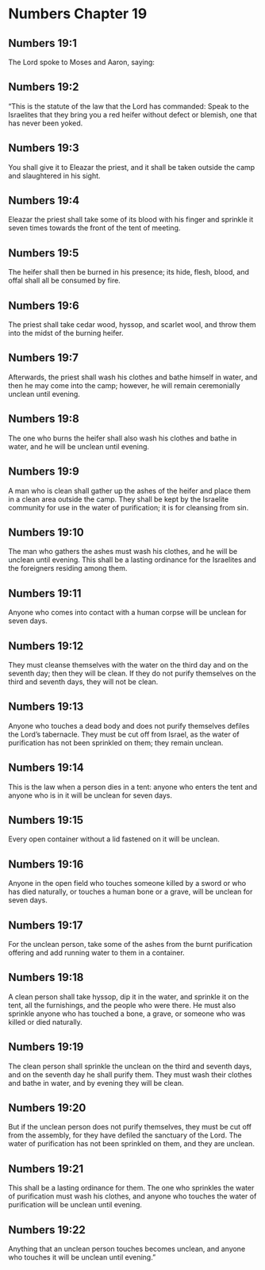 # Numbers Chapter 19

## Numbers 19:1
The Lord spoke to Moses and Aaron, saying:

## Numbers 19:2
“This is the statute of the law that the Lord has commanded: Speak to the Israelites that they bring you a red heifer without defect or blemish, one that has never been yoked.

## Numbers 19:3
You shall give it to Eleazar the priest, and it shall be taken outside the camp and slaughtered in his sight.

## Numbers 19:4
Eleazar the priest shall take some of its blood with his finger and sprinkle it seven times towards the front of the tent of meeting.

## Numbers 19:5
The heifer shall then be burned in his presence; its hide, flesh, blood, and offal shall all be consumed by fire.

## Numbers 19:6
The priest shall take cedar wood, hyssop, and scarlet wool, and throw them into the midst of the burning heifer.

## Numbers 19:7
Afterwards, the priest shall wash his clothes and bathe himself in water, and then he may come into the camp; however, he will remain ceremonially unclean until evening.

## Numbers 19:8
The one who burns the heifer shall also wash his clothes and bathe in water, and he will be unclean until evening.

## Numbers 19:9
A man who is clean shall gather up the ashes of the heifer and place them in a clean area outside the camp. They shall be kept by the Israelite community for use in the water of purification; it is for cleansing from sin.

## Numbers 19:10
The man who gathers the ashes must wash his clothes, and he will be unclean until evening. This shall be a lasting ordinance for the Israelites and the foreigners residing among them.

## Numbers 19:11
Anyone who comes into contact with a human corpse will be unclean for seven days.

## Numbers 19:12
They must cleanse themselves with the water on the third day and on the seventh day; then they will be clean. If they do not purify themselves on the third and seventh days, they will not be clean.

## Numbers 19:13
Anyone who touches a dead body and does not purify themselves defiles the Lord’s tabernacle. They must be cut off from Israel, as the water of purification has not been sprinkled on them; they remain unclean.

## Numbers 19:14
This is the law when a person dies in a tent: anyone who enters the tent and anyone who is in it will be unclean for seven days.

## Numbers 19:15
Every open container without a lid fastened on it will be unclean.

## Numbers 19:16
Anyone in the open field who touches someone killed by a sword or who has died naturally, or touches a human bone or a grave, will be unclean for seven days.

## Numbers 19:17
For the unclean person, take some of the ashes from the burnt purification offering and add running water to them in a container.

## Numbers 19:18
A clean person shall take hyssop, dip it in the water, and sprinkle it on the tent, all the furnishings, and the people who were there. He must also sprinkle anyone who has touched a bone, a grave, or someone who was killed or died naturally.

## Numbers 19:19
The clean person shall sprinkle the unclean on the third and seventh days, and on the seventh day he shall purify them. They must wash their clothes and bathe in water, and by evening they will be clean.

## Numbers 19:20
But if the unclean person does not purify themselves, they must be cut off from the assembly, for they have defiled the sanctuary of the Lord. The water of purification has not been sprinkled on them, and they are unclean.

## Numbers 19:21
This shall be a lasting ordinance for them. The one who sprinkles the water of purification must wash his clothes, and anyone who touches the water of purification will be unclean until evening.

## Numbers 19:22
Anything that an unclean person touches becomes unclean, and anyone who touches it will be unclean until evening.”

